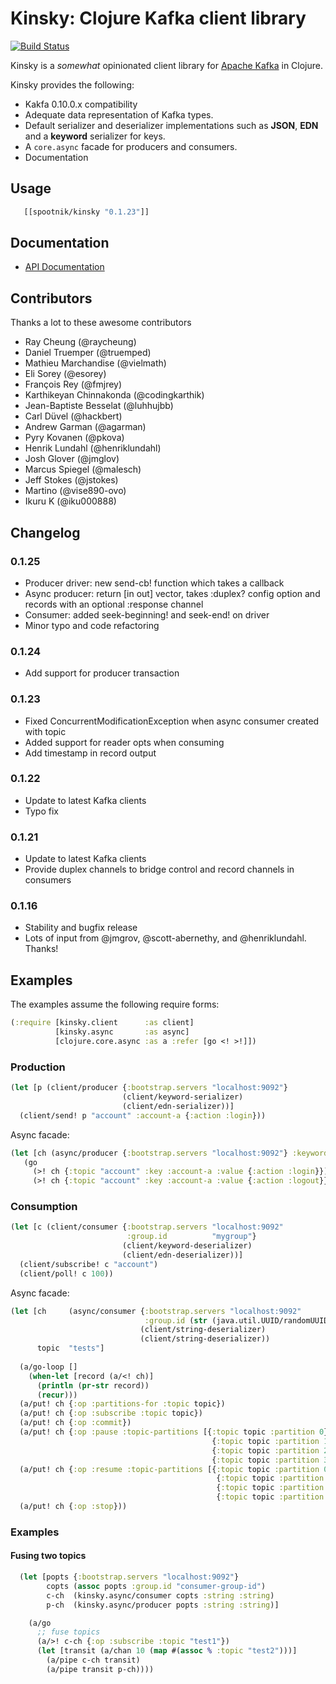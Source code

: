 Kinsky: Clojure Kafka client library
====================================

[![Build Status](https://secure.travis-ci.org/pyr/kinsky.svg)](http://travis-ci.org/pyr/kinsky)

Kinsky is a *somewhat* opinionated client library
for [Apache Kafka](http://kafka.apache.org) in Clojure.

Kinsky provides the following:

- Kakfa 0.10.0.x compatibility
- Adequate data representation of Kafka types.
- Default serializer and deserializer implementations such as
  **JSON**, **EDN** and a **keyword** serializer for keys.
- A `core.async` facade for producers and consumers.
- Documentation

## Usage

```clojure
   [[spootnik/kinsky "0.1.23"]]
```

## Documentation

* [API Documentation](http://pyr.github.io/kinsky)

## Contributors

Thanks a lot to these awesome contributors

- Ray Cheung (@raycheung)
- Daniel Truemper (@truemped)
- Mathieu Marchandise (@vielmath)
- Eli Sorey (@esorey)
- François Rey (@fmjrey)
- Karthikeyan Chinnakonda (@codingkarthik)
- Jean-Baptiste Besselat (@luhhujbb)
- Carl Düvel (@hackbert)
- Andrew Garman (@agarman)
- Pyry Kovanen (@pkova)
- Henrik Lundahl (@henriklundahl)
- Josh Glover (@jmglov)
- Marcus Spiegel (@malesch)
- Jeff Stokes (@jstokes)
- Martino (@vise890-ovo)
- Ikuru K (@iku000888)

## Changelog

### 0.1.25

- Producer driver: new send-cb! function which takes a callback
- Async producer: return [in out] vector, takes :duplex? config option
  and records with an optional :response channel
- Consumer: added seek-beginning! and seek-end! on driver
- Minor typo and code refactoring

### 0.1.24

- Add support for producer transaction

### 0.1.23

- Fixed ConcurrentModificationException when async consumer created with topic
- Added support for reader opts when consuming
- Add timestamp in record output

### 0.1.22

- Update to latest Kafka clients
- Typo fix

### 0.1.21

- Update to latest Kafka clients
- Provide duplex channels to bridge control and record channels in consumers

### 0.1.16

- Stability and bugfix release
- Lots of input from @jmgrov, @scott-abernethy, and @henriklundahl. Thanks!

## Examples

The examples assume the following require forms:

```clojure
(:require [kinsky.client      :as client]
          [kinsky.async       :as async]
          [clojure.core.async :as a :refer [go <! >!]])
```

### Production

```clojure
(let [p (client/producer {:bootstrap.servers "localhost:9092"}
                         (client/keyword-serializer)
                         (client/edn-serializer))]
  (client/send! p "account" :account-a {:action :login}))

```

Async facade:

```clojure
(let [ch (async/producer {:bootstrap.servers "localhost:9092"} :keyword :edn)]
   (go
     (>! ch {:topic "account" :key :account-a :value {:action :login}})
     (>! ch {:topic "account" :key :account-a :value {:action :logout}})))
```

### Consumption

```clojure
(let [c (client/consumer {:bootstrap.servers "localhost:9092"
                          :group.id          "mygroup"}
                         (client/keyword-deserializer)
                         (client/edn-deserializer))]
  (client/subscribe! c "account")
  (client/poll! c 100))

```

Async facade:

```clojure
(let [ch     (async/consumer {:bootstrap.servers "localhost:9092"
                              :group.id (str (java.util.UUID/randomUUID))}
                             (client/string-deserializer)
                             (client/string-deserializer))
      topic  "tests"]
						  
  (a/go-loop []
    (when-let [record (a/<! ch)]
      (println (pr-str record))
      (recur)))
  (a/put! ch {:op :partitions-for :topic topic})
  (a/put! ch {:op :subscribe :topic topic})
  (a/put! ch {:op :commit})
  (a/put! ch {:op :pause :topic-partitions [{:topic topic :partition 0}
                                             {:topic topic :partition 1}
                                             {:topic topic :partition 2}
                                             {:topic topic :partition 3}]})
  (a/put! ch {:op :resume :topic-partitions [{:topic topic :partition 0}
                                              {:topic topic :partition 1}
                                              {:topic topic :partition 2}
                                              {:topic topic :partition 3}]})
  (a/put! ch {:op :stop}))
```

### Examples

#### Fusing two topics

```clojure
  (let [popts {:bootstrap.servers "localhost:9092"}
        copts (assoc popts :group.id "consumer-group-id")
        c-ch  (kinsky.async/consumer copts :string :string)
        p-ch  (kinsky.async/producer popts :string :string)]

    (a/go
      ;; fuse topics
	  (a/>! c-ch {:op :subscribe :topic "test1"})
      (let [transit (a/chan 10 (map #(assoc % :topic "test2")))]
        (a/pipe c-ch transit)
        (a/pipe transit p-ch))))
```
